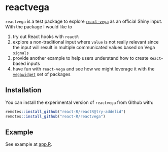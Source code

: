 
<!-- README.md is generated from README.Rmd. Please edit that file -->

# reactvega

<!-- badges: start -->

<!-- badges: end -->

`reactvega` is a test package to explore
[`react-vega`](https://github.com/vega/react-vega) as an official Shiny
input. With the package I would like to

1.  try out React hooks with `reactR`
2.  explore a non-traditional input where `value` is not really relevant
    since the input will result in multiple communicated values based on
    Vega `signals`
3.  provide another example to help users understand how to create
    `React`-based inputs
4.  have fun with `react-vega` and see how we might leverage it with the
    [`vegawidget`](https://github.com/vegawidget) set of packages

## Installation

You can install the experimental version of `reactvega` from Github
with:

``` r
remotes::install_github("react-R/reactR@try-addelid")
remotes::install_github("react-R/reactvega")
```

## Example

See example at
[app.R](https://github.com/react-R/reactvega/blob/master/app.R).
